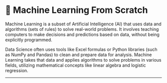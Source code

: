 # 🎯 Machine Learning From Scratch

Machine Learning is a subset of Artificial Intelligence (AI) that uses data and algorithms (sets of rules) to solve real-world problems. It involves teaching computers to make decisions and predictions based on data, without being explicitly programmed.

Data Science often uses tools like Excel formulas or Python libraries (such as NumPy and Pandas) to clean and prepare data for analysis. Machine Learning takes that data and applies algorithms to solve problems in various fields, utilizing mathematical concepts like linear algebra and logistic regression.

---
